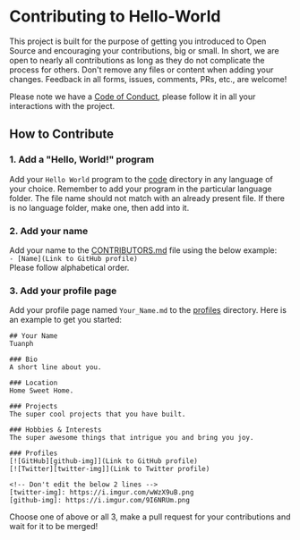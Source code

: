 # Contributing to Hello-World
This project is built for the purpose of getting you introduced to Open Source and encouraging your contributions, 
big or small. In short, we are open to nearly all contributions as long as they do not complicate the process for others. 
Don't remove any files or content when adding your changes. 
Feedback in all forms, issues, comments, PRs, etc., are welcome!  

Please note we have a [Code of Conduct](CODE_OF_CONDUCT.md), please follow it in all your interactions with the project.


## How to Contribute

### 1. Add a "Hello, World!" program
Add your `Hello World` program to the [code](code) directory in any language of your choice. 
Remember to add your program in the particular language folder. 
The file name should not match with an already present file. 
If there is no language folder, make one, then add into it. 

### 2. Add your name 
Add your name to the [CONTRIBUTORS.md](CONTRIBUTORS.md) file using the below example:  
`- [Name](Link to GitHub profile)`  
Please follow alphabetical order.

### 3. Add your profile page
Add your profile page named `Your_Name.md` to the [profiles](profiles) directory. Here is an example to get you started:  
```
## Your Name
Tuanph

### Bio
A short line about you. 

### Location
Home Sweet Home.

### Projects
The super cool projects that you have built. 

### Hobbies & Interests
The super awesome things that intrigue you and bring you joy.

### Profiles
[![GitHub][github-img]](Link to GitHub profile) 
[![Twitter][twitter-img]](Link to Twitter profile)  

<!-- Don't edit the below 2 lines -->
[twitter-img]: https://i.imgur.com/wWzX9uB.png
[github-img]: https://i.imgur.com/9I6NRUm.png
```

Choose one of above or all 3, make a pull request for your contributions and wait for it to be merged!
